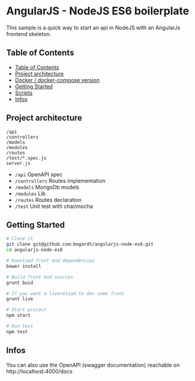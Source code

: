 AngularJS - NodeJS ES6 boilerplate
==================================

This sample is a quick way to start an api in NodeJS with an AngularJs frontend skeleton.

## Table of Contents
  - [Table of Contents](#table-of-contents)
  - [Project architecture](#project-architecture)
  - [Docker / docker-compose version](#docker--docker-compose-version)
  - [Getting Started](#getting-started)
  - [Scripts](#scripts)
  - [Infos](#infos)

## Project architecture

```
/api
/controllers
/models
/modules
/routes
/test/*.spec.js
server.js
```
* `/api` OpenAPI spec
* `/controllers` Routes implementation
* `/models` MongoDb models
* `/modules` Lib
* `/routes` Routes declaration
* `/test` Unit test with chai/mocha 

## Getting Started

```bash
# Clone it
git clone git@github.com:bogardt/angularjs-node-es6.git
cd angularjs-node-es6

# Download front end dependencies
bower install

# Build front end sources
grunt buid

# If you want a livereload to dev some front
grunt live

# Start project
npm start

# Run test
npm test
```

## Infos

You can also use the OpenAPI (swagger documentation) reachable on http://localhost:4000/docs